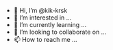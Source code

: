 - 👋 Hi, I’m @kik-krsk
- 👀 I’m interested in ...
- 🌱 I’m currently learning ...
- 💞️ I’m looking to collaborate on ...
- 📫 How to reach me ...

<!---
kik-krsk/kik-krsk is a ✨ special ✨ repository because its `README.md` (this file) appears on your GitHub profile.
You can click the Preview link to take a look at your changes.
--->
